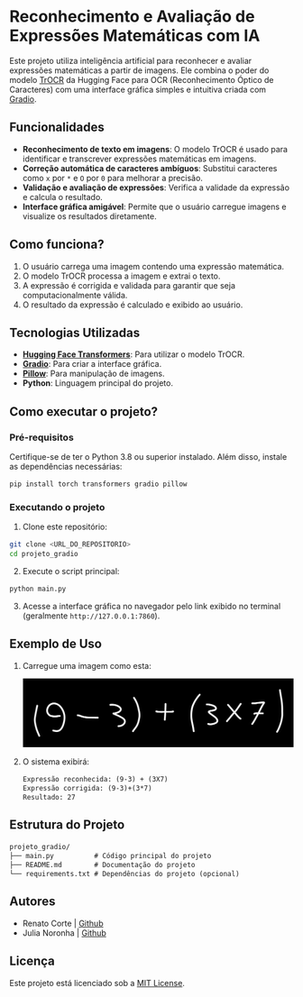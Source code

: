 # Reconhecimento e Avaliação de Expressões Matemáticas com IA

Este projeto utiliza inteligência artificial para reconhecer e avaliar expressões matemáticas a partir de imagens. Ele combina o poder do modelo [TrOCR](https://huggingface.co/microsoft/trocr-large-printed) da Hugging Face para OCR (Reconhecimento Óptico de Caracteres) com uma interface gráfica simples e intuitiva criada com [Gradio](https://gradio.app/).

## Funcionalidades

- **Reconhecimento de texto em imagens**: O modelo TrOCR é usado para identificar e transcrever expressões matemáticas em imagens.
- **Correção automática de caracteres ambíguos**: Substitui caracteres como `x` por `*` e `O` por `0` para melhorar a precisão.
- **Validação e avaliação de expressões**: Verifica a validade da expressão e calcula o resultado.
- **Interface gráfica amigável**: Permite que o usuário carregue imagens e visualize os resultados diretamente.

## Como funciona?

1. O usuário carrega uma imagem contendo uma expressão matemática.
2. O modelo TrOCR processa a imagem e extrai o texto.
3. A expressão é corrigida e validada para garantir que seja computacionalmente válida.
4. O resultado da expressão é calculado e exibido ao usuário.

## Tecnologias Utilizadas

- **[Hugging Face Transformers](https://huggingface.co/transformers/)**: Para utilizar o modelo TrOCR.
- **[Gradio](https://gradio.app/)**: Para criar a interface gráfica.
- **[Pillow](https://python-pillow.github.io/)**: Para manipulação de imagens.
- **Python**: Linguagem principal do projeto.

## Como executar o projeto?

### Pré-requisitos

Certifique-se de ter o Python 3.8 ou superior instalado. Além disso, instale as dependências necessárias:

```bash
pip install torch transformers gradio pillow
```

### Executando o projeto

1. Clone este repositório:

```bash
git clone <URL_DO_REPOSITORIO>
cd projeto_gradio
```

2. Execute o script principal:

```bash
python main.py
```

3. Acesse a interface gráfica no navegador pelo link exibido no terminal (geralmente `http://127.0.0.1:7860`).

## Exemplo de Uso

1. Carregue uma imagem como esta:

   ![Exemplo de Imagem](./doc/expression.png)

2. O sistema exibirá:

   ```
   Expressão reconhecida: (9-3) + (3X7)
   Expressão corrigida: (9-3)+(3*7)
   Resultado: 27
   ```

## Estrutura do Projeto

```
projeto_gradio/
├── main.py          # Código principal do projeto
├── README.md        # Documentação do projeto
└── requirements.txt # Dependências do projeto (opcional)
```

## Autores
- Renato Corte | [Github](https://www.github.com/renatex314)
- Julia Noronha | [Github](https://github.com/JulinhaNoronha)

## Licença

Este projeto está licenciado sob a [MIT License](LICENSE).
